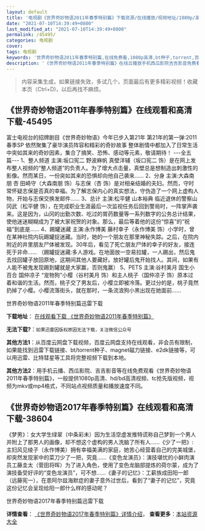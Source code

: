 ```yaml
---
layout: default
title: '电视剧《世界奇妙物语2011年春季特别篇》下载资源/在线播放/视频地址/1080p/高清/蓝光'
date: "2021-07-10T14:39:49+0800"
last_modified_at: "2021-07-10T14:39:49+0800"
permalink: /45495/
categories: 电视剧
cover:
tags: 电视剧
keywords: '世界奇妙物语2011年春季特别篇,在线免费看,1080p高清,bt种子,torrent,百度云盘,magnet,磁力链,迅雷下载资源'
description: '《世界奇妙物语2011年春季特别篇》在线云播放手机西瓜影院吉吉影音免费看，1080p高清bd/hd未删减完整版和tc抢先枪版，mkv/mp4格式，附带bt/torrent种子、magnet/磁力链、百度云盘、网盘资源迅雷下载链接'
---
```


>内容采集生成，如果链接失效，多试几个，页面最后有更多精彩视频！收藏本页（Ctrl+D)，以后再找不麻烦。


## 《世界奇妙物语2011年春季特别篇》在线观看和高清下载-45495

富士电视台的招牌剧目《世界奇妙物语》今年已步入第21年 第21年的第一弹:2011春季SP 依然聚集了豪华演员阵容和精彩的奇妙故事 整体剧情中都加入了日常生活中突如其来的奇妙因素，集合了搞笑、恐怖、感动等元素，敬请期待！ ---全五篇--- 1、整人频道 主演:坂口宪二 野波麻帆 真壁洋辅（坂口宪二 饰）是在网上发布整人视频的&ldquo;整人频道”的负责人。为了增大点击量，真壁总是想制造出刺激性的影像。然而某日，一份突如其来的恐惧却向他自己袭来&hellip;… 2、分身 主演:大森南朋 杏 田崎守（大森南朋 饰）与志保（杏 饰）是对相亲结婚的夫妇。然而，守时常怀疑志保是否真的幸福。为了解志保内心的真实想法，守伪造了一个网上虚构人物，开始与志保交换发邮件&hellip;… 3、总计 主演:松平健 山本裕典 临近退休的警察山冈武（松平健 饰），在完成职业生涯最后一次监视任务后回到警局时，一阵掌声袭来。这是因为，山冈的出勤次数、吃过的胃药数量等一系列数字的公务总计结果，使他迷迷糊糊成为了被大家祝贺的对象。那么，最后等着他的这份“惊喜”的&ldquo;祝福”到底是&hellip;… 4、踢罐迷藏 主演:永作博美 藤村幸子（永作博美 饰）小学时，曾在某神社院内玩踢罐捉迷藏。当时，她的一个朋友在那里神秘失踪。之后，在院内附近的井里朋友尸体被发现。30年后，看见了死亡朋友尸体的幸子的好友，接连死于非命&hellip;… （踢罐捉迷藏:多人游戏。在地面放一空易拉罐，一人踢出，然后鬼去找回罐子放回原地，这期间其他人要藏好。放好罐后鬼开始找人。其间，如果有人能不被鬼发现踢到罐就是大家赢，否则鬼赢） 5、PETS 主演:谷村美月 国生小百合 国仲凉子 “宠物狗&rdquo;小樱（谷村美月 饰）和主人桃子（国仲凉子 饰）原本过着和谐的生活。然而，桃子交了男友后，小樱立即被冷落。更过分的是，桃子竟然扔掉了小樱。小樱流落街头，就在那时，一条流浪狗小黑出现在她面前……


世界奇妙物语2011年春季特别篇迅雷下载

**下载地址**： [在线观看下载 《世界奇妙物语2011年春季特别篇》](https://www.993dy.com//vod-detail-id-6602.html) 


**无法下载?**：`如果迅雷因版权原因无法下载，关注微信公众号 `

**其他方法1**：从百度云网盘下载视频，百度云网盘支持在线观看，非会员有限制，如果能找到迅雷下载链接、bt/torrent种子、magnet磁力链接、e2dk链接等，可以用迅雷、比特彗星等工具将完整视频下载到本地。

**其他方法2**：用手机云播、西瓜影院、吉吉影音等在线免费观看《世界奇妙物语2011年春季特别篇》，一般提供1080p高清、hd/bd高清视频、tc抢先版视频，视频为mkv或mp4格式，不同站点视频质量和播放速度不同。


## 《世界奇妙物语2017年春季特别篇》在线观看和高清下载-38604

《梦男》：女大学生绿翠（中条彩未）因为生活空虚发推特谎称自己梦到一个男人并附上了那男人的画像，却不想这个虚构的男人洗脑了所有人……《少了一把》:主妇风见绫子（永作博美）拥有幸福美满的家庭，她苦心经营着自己的完美城堡，却突然发现家中的菜刀少了一把，究竟……《变色龙演员》：演技堪忧的小鲜肉演员工藤圭太（菅田将晖）为了进入角色，使用了变色龙脑部提炼的荷尔蒙，成为了演技备受好评的“变色龙演员”，可不想……《妻子的记忆》：工薪族成田阳一郎（远藤宪一），在患阿尔兹海默症的妻子意外过世后，看到了“妻子的记忆”，究竟这份记忆会呈现给阳一郎什么样的感动呢？


世界奇妙物语2017年春季特别篇迅雷下载

**详情查看**： [《世界奇妙物语2017年春季特别篇》详情介绍](/movie/38604/)， **查看更多**：[本站资源大全](/movie/t/all/)

